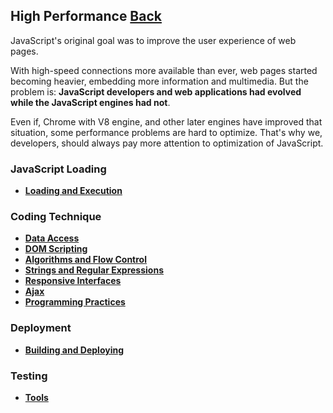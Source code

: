 ## High Performance [Back](./../JavaScript.md)

JavaScript's original goal was to improve the user experience of web pages. 

With high-speed connections more available than ever, web pages started becoming heavier, embedding more information and multimedia. But the problem is: **JavaScript developers and web applications had evolved while the JavaScript engines had not**.

Even if, Chrome with V8 engine, and other later engines have improved that situation, some performance problems are hard to optimize. That's why we, developers, should always pay more attention to optimization of JavaScript.

### JavaScript Loading

- [**Loading and Execution**](./loading_and_execution/loading_and_execution.md)

### Coding Technique

- [**Data Access**](./data_access/data_access.md)
- [**DOM Scripting**](./dom_scripting/dom_scripting.md)
- [**Algorithms and Flow Control**](./algorithms_flow_control/algorithms_flow_control.md)
- [**Strings and Regular Expressions**](./string_regular_expressions/string_regular_expressions.md)
- [**Responsive Interfaces**](./responsive_interfaces/responsive_interfaces.md)
- [**Ajax**](./ajax/ajax.md)
- [**Programming Practices**](./practices/practices.md)

### Deployment

- [**Building and Deploying**](./building_and_deploying/building_and_deploying.md)

### Testing

- [**Tools**](./tools/tools.md)
